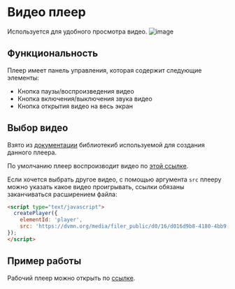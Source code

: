 # Видео плеер
Используется для удобного просмотра видео.
![image](https://github.com/user-attachments/assets/9a25ea86-a479-4c17-a4e0-cbac711df713)


## Функциональность 
Плеер имеет панель управления, которая содержит следующие элементы:
* Кнопка паузы/воспроизведения видео
* Кнопка включения/выключения звука видео
* Кнопка открытия видео на весь экран

## Выбор видео
Взято из [документации](https://github.com/devmanorg/video-player-jslib/blob/master/README.md) библиотекиб используемой для создания данного плеера.

По умолчанию плеер воспроизводит видео по [этой ссылке](https://dvmn.org/media/filer_public/78/db/78db3456-3fd3-4504-9ed9-d2d1fd843c0b/highest_peak.mp4). 

Если хочется выбрать другое видео, с помощью аргумента `src` плееру можно указать какое видео проигрывать, ссылки обязаны заканчиваться расширением файла:
```html
<script type="text/javascript">
  createPlayer({
    elementId: 'player',
    src: 'https://dvmn.org/media/filer_public/d0/16/d016d9b8-4180-4bb9-ad83-0241f61627b8/samsung_demo_-_alive_in_color.mp4'
});
</script>
```

## Пример работы
Рабочий плеер можно открыть по [ссылке](https://hard-working-dimka.github.io/Video-player/).
